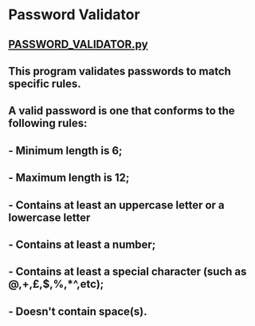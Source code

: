 # Password Validator

## [PASSWORD_VALIDATOR.py](https://github.com/Mannuel25/Mini-Python-Projects/blob/master/password_validator/PASSWORD_VALIDATOR.py)

## This program validates passwords to match specific rules.

## A valid password is one that conforms to the following rules:
## - Minimum length is 6;
## - Maximum length is 12;
## - Contains at least an uppercase letter or a lowercase letter
## - Contains at least a number;
## - Contains at least a special character (such as @,+,£,$,%,*^,etc);
## - Doesn't contain space(s).